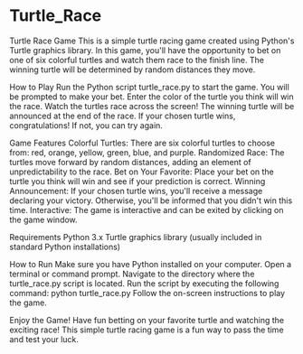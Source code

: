# Turtle_Race
Turtle Race Game
This is a simple turtle racing game created using Python's Turtle graphics library.
In this game, you'll have the opportunity to bet on one of six colorful turtles and watch them race to the finish line.
The winning turtle will be determined by random distances they move.

How to Play
Run the Python script turtle_race.py to start the game.
You will be prompted to make your bet. Enter the color of the turtle you think will win the race.
Watch the turtles race across the screen! The winning turtle will be announced at the end of the race.
If your chosen turtle wins, congratulations! If not, you can try again.

Game Features
Colorful Turtles: There are six colorful turtles to choose from: red, orange, yellow, green, blue, and purple.
Randomized Race: The turtles move forward by random distances, adding an element of unpredictability to the race.
Bet on Your Favorite: Place your bet on the turtle you think will win and see if your prediction is correct.
Winning Announcement: If your chosen turtle wins, you'll receive a message declaring your victory. Otherwise, you'll be informed that you didn't win this time.
Interactive: The game is interactive and can be exited by clicking on the game window.

Requirements
Python 3.x
Turtle graphics library (usually included in standard Python installations)

How to Run
Make sure you have Python installed on your computer.
Open a terminal or command prompt.
Navigate to the directory where the turtle_race.py script is located.
Run the script by executing the following command:
python turtle_race.py
Follow the on-screen instructions to play the game.

Enjoy the Game!
Have fun betting on your favorite turtle and watching the exciting race! This simple turtle racing game is a fun way to pass the time and test your luck.
